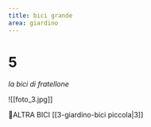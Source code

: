 ```yaml
---
title: bici grande
area: giardino
---
```

# 5
_la bici di fratellone_

![[foto_3.jpg]]

👀ALTRA BICI [[3-giardino-bici piccola|3]]

